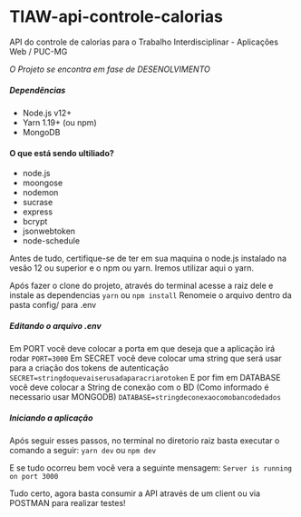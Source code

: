 # TIAW-api-controle-calorias
API do controle de calorias para o Trabalho Interdisciplinar - Aplicações Web / PUC-MG

*O Projeto se encontra em fase de DESENOLVIMENTO*

##### Dependências
* Node.js v12+
* Yarn 1.19+ (ou npm)
* MongoDB

#### O que está sendo ultiliado?
* node.js
* moongose
* nodemon
* sucrase
* express
* bcrypt
* jsonwebtoken
* node-schedule

Antes de tudo, certifique-se de ter em sua maquina o node.js instalado na vesão 12 ou superior e o npm ou yarn.
Iremos utilizar aqui o yarn.

Após fazer o clone do projeto, através do terminal acesse a raiz dele e instale as dependencias
```yarn``` ou ```npm install```
Renomeie o arquivo dentro da pasta config/ para .env

##### Editando o arquivo .env

Em PORT você deve colocar a porta em que deseja que a aplicação irá rodar
```PORT=3000```
Em SECRET você deve colocar uma string que será usar para a criação dos tokens de autenticação
```SECRET=stringdoquevaiserusadaparacriarotoken```
E por fim em DATABASE você deve colocar a String de conexão com o BD (Como informado é necessario usar MONGODB)
```DATABASE=stringdeconexaocomobancodedados```

##### Iniciando a aplicação
Após seguir esses passos, no terminal no diretorio raiz basta executar o comando a seguir:
```yarn dev``` ou ```npm dev```

E se tudo ocorreu bem você vera a seguinte mensagem:
`Server is running on port 3000`

Tudo certo, agora basta consumir a API através de um client ou via POSTMAN para realizar testes!
